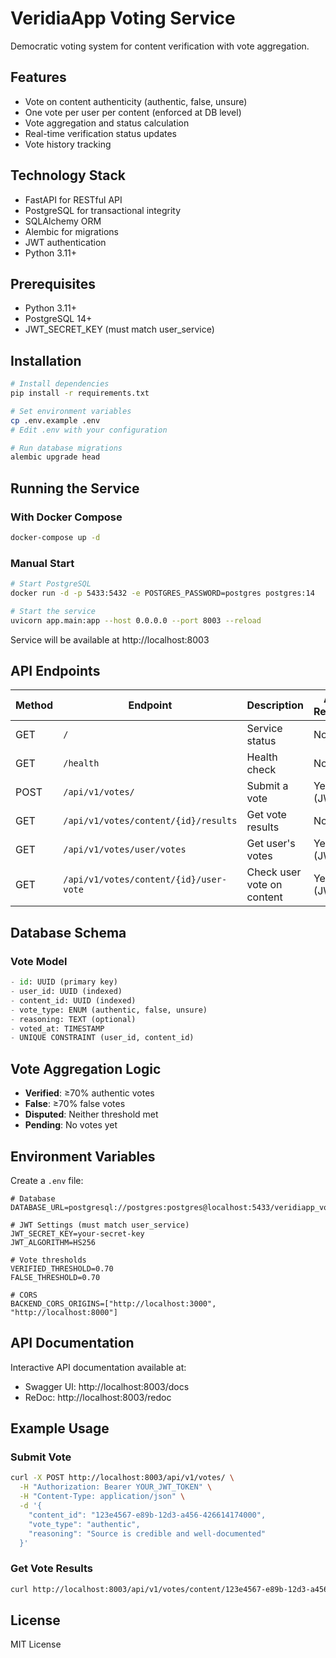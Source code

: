 # VeridiaApp Voting Service

Democratic voting system for content verification with vote aggregation.

## Features

- Vote on content authenticity (authentic, false, unsure)
- One vote per user per content (enforced at DB level)
- Vote aggregation and status calculation
- Real-time verification status updates
- Vote history tracking

## Technology Stack

- FastAPI for RESTful API
- PostgreSQL for transactional integrity
- SQLAlchemy ORM
- Alembic for migrations
- JWT authentication
- Python 3.11+

## Prerequisites

- Python 3.11+
- PostgreSQL 14+
- JWT_SECRET_KEY (must match user_service)

## Installation

```bash
# Install dependencies
pip install -r requirements.txt

# Set environment variables
cp .env.example .env
# Edit .env with your configuration

# Run database migrations
alembic upgrade head
```

## Running the Service

### With Docker Compose

```bash
docker-compose up -d
```

### Manual Start

```bash
# Start PostgreSQL
docker run -d -p 5433:5432 -e POSTGRES_PASSWORD=postgres postgres:14

# Start the service
uvicorn app.main:app --host 0.0.0.0 --port 8003 --reload
```

Service will be available at http://localhost:8003

## API Endpoints

| Method | Endpoint | Description | Auth Required |
|--------|----------|-------------|---------------|
| GET | `/` | Service status | No |
| GET | `/health` | Health check | No |
| POST | `/api/v1/votes/` | Submit a vote | Yes (JWT) |
| GET | `/api/v1/votes/content/{id}/results` | Get vote results | No |
| GET | `/api/v1/votes/user/votes` | Get user's votes | Yes (JWT) |
| GET | `/api/v1/votes/content/{id}/user-vote` | Check user vote on content | Yes (JWT) |

## Database Schema

### Vote Model

```python
- id: UUID (primary key)
- user_id: UUID (indexed)
- content_id: UUID (indexed)
- vote_type: ENUM (authentic, false, unsure)
- reasoning: TEXT (optional)
- voted_at: TIMESTAMP
- UNIQUE CONSTRAINT (user_id, content_id)
```

## Vote Aggregation Logic

- **Verified**: ≥70% authentic votes
- **False**: ≥70% false votes
- **Disputed**: Neither threshold met
- **Pending**: No votes yet

## Environment Variables

Create a `.env` file:

```env
# Database
DATABASE_URL=postgresql://postgres:postgres@localhost:5433/veridiapp_votes

# JWT Settings (must match user_service)
JWT_SECRET_KEY=your-secret-key
JWT_ALGORITHM=HS256

# Vote thresholds
VERIFIED_THRESHOLD=0.70
FALSE_THRESHOLD=0.70

# CORS
BACKEND_CORS_ORIGINS=["http://localhost:3000", "http://localhost:8000"]
```

## API Documentation

Interactive API documentation available at:
- Swagger UI: http://localhost:8003/docs
- ReDoc: http://localhost:8003/redoc

## Example Usage

### Submit Vote

```bash
curl -X POST http://localhost:8003/api/v1/votes/ \
  -H "Authorization: Bearer YOUR_JWT_TOKEN" \
  -H "Content-Type: application/json" \
  -d '{
    "content_id": "123e4567-e89b-12d3-a456-426614174000",
    "vote_type": "authentic",
    "reasoning": "Source is credible and well-documented"
  }'
```

### Get Vote Results

```bash
curl http://localhost:8003/api/v1/votes/content/123e4567-e89b-12d3-a456-426614174000/results
```

## License

MIT License
